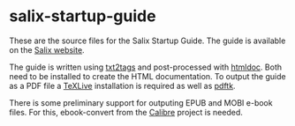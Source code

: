 salix-startup-guide
===================

These are the source files for the Salix Startup Guide. The guide is
available on the [Salix website](http://salixos.org/guide.html).

The guide is written using [txt2tags](http://txt2tags.org/) and
post-processed with [htmldoc](https://www.msweet.org/projects.php?Z1).
Both need to be installed to create the HTML documentation. To output
the guide as a PDF file a [TeXLive](https://www.tug.org/texlive/)
installation is required as well as
[pdftk](https://www.pdflabs.com/tools/pdftk-the-pdf-toolkit/).

There is some preliminary support for outputing EPUB and MOBI e-book
files. For this, ebook-convert from the
[Calibre](http://calibre-ebook.com/) project is needed.
